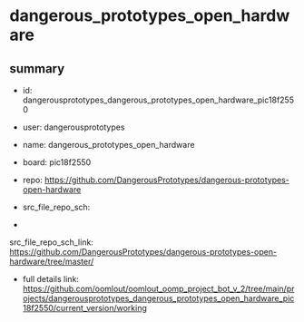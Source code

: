 # dangerous_prototypes_open_hardware
 
## summary 
* id: dangerousprototypes_dangerous_prototypes_open_hardware_pic18f2550
* user: dangerousprototypes
* name: dangerous_prototypes_open_hardware
* board: pic18f2550
* repo: https://github.com/DangerousPrototypes/dangerous-prototypes-open-hardware



* src_file_repo_sch: 
*
 src_file_repo_sch_link: https://github.com/DangerousPrototypes/dangerous-prototypes-open-hardware/tree/master/
* full details link: https://github.com/oomlout/oomlout_oomp_project_bot_v_2/tree/main/projects/dangerousprototypes_dangerous_prototypes_open_hardware_pic18f2550/current_version/working  






